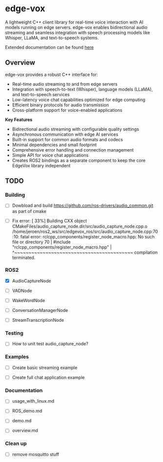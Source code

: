 # edge-vox
A lightweight C++ client library for real-time voice interaction with AI models running on edge servers. edge-vox enables bidirectional audio streaming and seamless integration with speech processing models like Whisper, LLaMA, and text-to-speech systems.

Extended documentation can be found [here](https://hcl-hbot.github.io/edge-vox)


## Overview

edge-vox provides a robust C++ interface for:
- Real-time audio streaming to and from edge servers
- Integration with speech-to-text (Whisper), language models (LLaMA), and text-to-speech services
- Low-latency voice chat capabilities optimized for edge computing
- Efficient binary protocols for audio transmission
- Cross-platform support for voice-enabled applications

**Key Features**
- Bidirectional audio streaming with configurable quality settings
- Asynchronous communication with edge AI services
- Built-in support for common audio formats and codecs
- Minimal dependencies and small footprint
- Comprehensive error handling and connection management
- Simple API for voice chat applications
- Creates ROS2 bindings as a separate component to keep the core EdgeVox library independent


## TODO

### Building
- [ ] Dowbload and build https://github.com/ros-drivers/audio_common.git as part of cmake
- [ ] Fix error: [ 33%] Building CXX object CMakeFiles/audio_capture_node.dir/src/audio_capture_node.cpp.o
/home/jeroen/ros2_ws/src/edgevox_ros/src/audio_capture_node.cpp:70:10: fatal error: rclcpp_components/register_node_macro.hpp: No such file or directory
   70 | #include "rclcpp_components/register_node_macro.hpp"
      |          ^~~~~~~~~~~~~~~~~~~~~~~~~~~~~~~~~~~~~~~~~~~
compilation terminated.


### ROS2
- [X] AudioCaptureNode
- [ ] VADNode 
- [ ] WakeWordNode
- [ ] ConversationManagerNode
- [ ] StreamTranscriptionNode


### Testing
- [ ] How to unit test audio_capture_node?


### Examples
- [ ] Create basic streaming example
- [ ] Create full chat application example


### Documentation
- [ ] usage_with_linux.md
- [ ] ROS_demo.md
- [ ] demo.md
- [ ] overview.md


### Clean up
- [ ] remove mosquitto stuff

